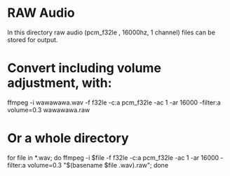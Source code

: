 # RAW Audio

In this directory raw audio (pcm_f32le , 16000hz, 1 channel) files can be stored for output. 

# Convert including volume adjustment, with:
ffmpeg -i wawawawa.wav -f f32le -c:a pcm_f32le -ac 1 -ar 16000 -filter:a volume=0.3  wawawawa.raw

# Or a whole directory
for file in *.wav; do ffmpeg -i  $file -f f32le -c:a pcm_f32le -ac 1 -ar 16000 -filter:a volume=0.3 "$(basename $file .wav).raw"; done